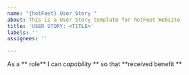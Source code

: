 ```yaml
---
name: "{hotFeet} User Story "
about: This is a User Story template for hotFeet Website
title: 'USER STORY: <TITLE>'
labels: ''
assignees: ''

---
```


As a ** role** I can *capability* ** so that **received benefit **
